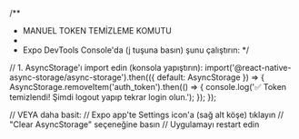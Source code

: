 /**
 * MANUEL TOKEN TEMİZLEME KOMUTU
 * 
 * Expo DevTools Console'da (j tuşuna basın) şunu çalıştırın:
 */

// 1. AsyncStorage'ı import edin (konsola yapıştırın):
import('@react-native-async-storage/async-storage').then(({ default: AsyncStorage }) => {
  AsyncStorage.removeItem('auth_token').then(() => {
    console.log('✅ Token temizlendi! Şimdi logout yapıp tekrar login olun.');
  });
});

// VEYA daha basit:
// Expo app'te Settings icon'a (sağ alt köşe) tıklayın
// "Clear AsyncStorage" seçeneğine basın
// Uygulamayı restart edin
